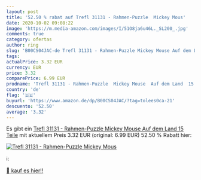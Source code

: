```yaml
---
layout: post
title: '52.50 % rabat auf Trefl 31131 - Rahmen-Puzzle  Mickey Mous'
date: 2020-10-02 09:08:22
image: 'https://m.media-amazon.com/images/I/51O8ja6u46L._SL200_.jpg'
comments: true
category: ofertas
author: ring
slug: 'B00CS04JAC-de Trefl 31131 - Rahmen-Puzzle Mickey Mouse Auf dem Land 15...'
tags: 
actualPrice: 3.32 EUR
currency: EUR
price: 3.32
comparePrice: 6.99 EUR
prodname: 'Trefl 31131 - Rahmen-Puzzle  Mickey Mouse  Auf dem Land  15 Teile'
country: 'de'
flag: '🇩🇪'
buyurl: 'https://www.amazon.de/dp/B00CS04JAC/?tag=tolees0ca-21'
descuento: '52.50'
average: '3.32'
---
```


Es gibt ein [Trefl 31131 - Rahmen-Puzzle  Mickey Mouse  Auf dem Land  15 Teile](https://www.amazon.de/dp/B00CS04JAC/?tag=tolees0ca-21) mit aktuellem Preis 3.32 EUR (original: 6.99 EUR) 52.50 % Rabatt hier:

[![Trefl 31131 - Rahmen-Puzzle  Mickey Mous](https://m.media-amazon.com/images/I/51O8ja6u46L._SL200_.jpg)](https://www.amazon.de/dp/B00CS04JAC/?tag=tolees0ca-21)

ℹ️:


[🛒 kauf es hier!!](https://www.amazon.de/dp/B00CS04JAC/?tag=tolees0ca-21)
